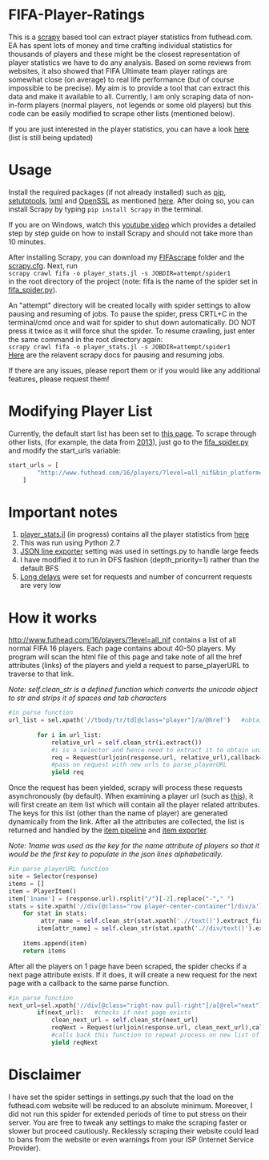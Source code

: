 # FIFA-Player-Ratings

This is a [scrapy](https://github.com/scrapy/scrapy) based tool can extract player statistics from futhead.com. EA has spent lots of money and time crafting individual statistics for thousands of players and these might be the closest representation of player statistics we have to do any analysis. Based on some reviews from websites, it also showed that FIFA Ultimate team player ratings are somewhat close (on average) to real life performance (but of course impossible to be precise). My aim is to provide a tool that can extract this data and make it available to all. Currently, I am only scraping data of non-in-form players (normal players, not legends or some old players) but this code can be easily modified to scrape other lists (mentioned below).

If you are just interested in the player statistics, you can have a look [here](player_stats.jl) (list is still being updated)


# Usage
Install the required packages (if not already installed) such as [pip](https://pip.pypa.io/en/latest/installing/), [setutptools](https://pypi.python.org/pypi/setuptools), [lxml](http://lxml.de/installation.html) and [OpenSSL](https://pypi.python.org/pypi/pyOpenSSL) as mentioned [here](http://doc.scrapy.org/en/latest/intro/install.html). After doing so, you can install Scrapy by typing
`pip install Scrapy` in the terminal.

If you are on Windows, watch this [youtube video](https://www.youtube.com/watch?v=eEK2kmmvIdw) which provides a detailed step by step guide on how to install Scrapy and should not take more than 10 minutes.

After installing Scrapy, you can download my [FIFAscrape](FIFAscrape) folder and the [scrapy.cfg](scrapy.cfg). Next, run  
`scrapy crawl fifa -o player_stats.jl -s JOBDIR=attempt/spider1`  
in the root directory of the project (note: fifa is the name of the spider set in [fifa_spider.py](/FIFAscrape/spiders/fifa_spider.py)). 

An "attempt" directory will be created locally with spider settings to allow pausing and resuming of jobs. To pause the spider, press CRTL+C in the terminal/cmd once and wait for spider to shut down automatically. DO NOT press it twice as it will force shut the spider. To resume crawling, just enter the same command in the root directory again:  
`scrapy crawl fifa -o player_stats.jl -s JOBDIR=attempt/spider1`  
[Here](http://doc.scrapy.org/en/latest/topics/jobs.html) are the relavent scrapy docs for pausing and resuming jobs. 


If there are any issues, please report them or if you would like any additional features, please request them!

# Modifying Player List
Currently, the default start list has been set to [this page](http://www.futhead.com/16/players/?level=all_nif). To scrape through other lists, (for example, the data from [2013](http://www.futhead.com/13/players/?level=all_nif)), just go to the [fifa_spider.py](/FIFAscrape/spiders/fifa_spider.py) and modify the start_urls variable:  
```python
start_urls = [
        "http://www.futhead.com/16/players/?level=all_nif&bin_platform=ps"
    ]
```


# Important notes
1. [player_stats.jl](player_stats.jl) (in progress) contains all the player statistics from [here](http://www.futhead.com/16/players/?level=all_nif&bin_platform=ps)
2. This was run using Python 2.7
3. [JSON line exporter](http://doc.scrapy.org/en/latest/topics/exporters.html#json-with-large-data) setting was used in settings.py to handle large feeds 
4. I have modified it to run in DFS fashion (depth_priority=1) rather than the default BFS
5. [Long delays](http://doc.scrapy.org/en/latest/topics/autothrottle.html) were set for requests and number of concurrent requests are very low

# How it works
http://www.futhead.com/16/players/?level=all_nif contains a list of all normal FIFA 16 players. Each page contains about 40-50 players. My program will scan the html file of this page and take note of all the href attributes (links) of the players and yield a request to parse_playerURL to traverse to that link.

*Note: self.clean_str is a defined function which converts the unicode object to str and strips it of spaces and tab characters*
```python
#in parse function
url_list = sel.xpath('//tbody/tr/td[@class="player"]/a/@href')   #obtain a list of href links that contain relative links of players
        
        for i in url_list:
            relative_url = self.clean_str(i.extract())    
            #i is a selector and hence need to extract it to obtain unicode object and strip it of wierd characters
            req = Request(urljoin(response.url, relative_url),callback=self.parse_playerURL)   
            #pass on request with new urls to parse_playerURL
            yield req
```

Once the request has been yielded, scrapy will process these requests asynchronously (by default). When examining a player url (such as [this](http://www.futhead.com/16/players/26/zlatan-ibrahimovic/)), it will first create an item list which will contain all the player related attributes. The keys for this list (other than the name of player) are generated dynamically from the link. After all the attributes are collected, the list is returned and handled by the [item pipeline](http://doc.scrapy.org/en/latest/topics/item-pipeline.html) and [item exporter](http://doc.scrapy.org/en/latest/topics/exporters.html).

*Note: 1name was used as the key for the name attribute of players so that it would be the first key to populate in the json lines alphabetically.*
```python
#in parse_playerURL function
site = Selector(response)
items = []
item = PlayerItem()
item['1name'] = (response.url).rsplit("/")[-2].replace("-"," ")
stats = site.xpath('//div[@class="row player-center-container"]/div/a')
    for stat in stats:
         attr_name = self.clean_str(stat.xpath('.//text()').extract_first())
        item[attr_name] = self.clean_str(stat.xpath('.//div/text()').extract_first())
    
    items.append(item)
    return items
```
After all the players on 1 page have been scraped, the spider checks if a next page attribute exists. If it does, it will create a new request for the next page with a callback to the same parse function.
```python
#in parse function
next_url=sel.xpath('//div[@class="right-nav pull-right"]/a[@rel="next"]/@href').extract_first()  
        if(next_url):   #checks if next page exists
            clean_next_url = self.clean_str(next_url)
            reqNext = Request(urljoin(response.url, clean_next_url),callback=self.parse)    
            #calls back this function to repeat process on new list of links
            yield reqNext
```

# Disclaimer
I have set the spider settings in settings.py such that the load on the futhead.com website will be reduced to an absolute minimum. Moreover, I did not run this spider for extended periods of time to put stress on their server. You are free to tweak any settings to make the scraping faster or slower but proceed cautiously. Recklessly scraping their website could lead to bans from the website or even warnings from your ISP (Internet Service Provider).
